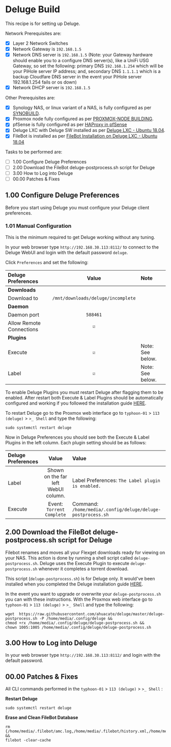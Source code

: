 # Deluge Build
This recipe is for setting up Deluge.

Network Prerequisites are:
- [x] Layer 2 Network Switches
- [x] Network Gateway is `192.168.1.5`
- [x] Network DNS server is `192.168.1.5` (Note: your Gateway hardware should enable you to a configure DNS server(s), like a UniFi USG Gateway, so set the following: primary DNS `192.168.1.254` which will be your PiHole server IP address; and, secondary DNS `1.1.1.1` which is a backup Cloudfare DNS server in the event your PiHole server 192.168.1.254 fails or os down)
- [x] Network DHCP server is `192.168.1.5`

Other Prerequisites are:
- [x] Synology NAS, or linux variant of a NAS, is fully configured as per [SYNOBUILD](https://github.com/ahuacate/synobuild#synobuild).
- [x] Proxmox node fully configured as per [PROXMOX-NODE BUILDING](https://github.com/ahuacate/proxmox-node/blob/master/README.md#proxmox-node-building).
- [x] pfSense is fully configured as per [HAProxy in pfSense](https://github.com/ahuacate/proxmox-reverseproxy/blob/master/README.md#haproxy-in-pfsense)
- [x] Deluge LXC with Deluge SW installed as per [Deluge LXC - Ubuntu 18.04](https://github.com/ahuacate/proxmox-lxc-media/blob/master/README.md#400-deluge-lxc---ubuntu-1804).
- [x] FileBot is installed as per [FileBot Installation on Deluge LXC - Ubuntu 18.04](https://github.com/ahuacate/proxmox-lxc-media/blob/master/README.md#700-filebot-installation-on-deluge-lxc---ubuntu-1804)

Tasks to be performed are:
- [ ] 1.00 Configure Deluge Preferences
- [ ] 2.00 Download the FileBot deluge-postprocess.sh script for Deluge
- [ ] 3.00 How to Log into Deluge
- [ ] 00.00 Patches & Fixes

## 1.00 Configure Deluge Preferences
Before you start using Deluge you must configure your Deluge client preferences. 

### 1.01 Manual Configuration
This is the minimum required to get Deluge working without any tuning.

In your web browser type `http://192.168.30.113:8112/` to connect to the Deluge WebUI and login with the default password `deluge`.

Click `Preferences` and set the following:

| Deluge Preferences | Value | Note
| :---  | :---: | :---
| **Downloads**
| Download to | `/mnt/downloads/deluge/incomplete`
| **Daemon**
| Daemon port | `588461`
| Allow Remote Connections | `☑`
| **Plugins**
| Execute | `☑` | Note: See below.
| Label | `☑` | Note: See below.

To enable Deluge Plugins you must restart Deluge after flagging them to be enabled. After restart both Execute & Label Plugins should be automatically configured and working if you followed the installation guide [HERE](https://github.com/ahuacate/proxmox-lxc-media/blob/master/README.md#400-deluge-lxc---ubuntu-1804).

To restart Deluge go to the Proxmox web interface go to `typhoon-01` > `113 (deluge)` > `>_ Shell` and type the following:
```
sudo systemctl restart deluge
```
Now in Deluge Preferences you should see both the Execute & Label Plugins in the left column. Each plugin setting should be as follows:

|  Deluge Preferences | Value | Value
| :---  | :---: | :---
| Label | Shown on the far left WebUI column. | Label Preferences: `The Label plugin is enabled.`
| Execute | Event: `Torrent Complete` | Command: `/home/media/.config/deluge/deluge-postprocess.sh`

## 2.00 Download the FileBot deluge-postprocess.sh script for Deluge
Filebot renames and moves all your Flexget downloads ready for viewing on your NAS. This action is done by running a shell script called `deluge-postprocess.sh`. Deluge uses the Execute Plugin to execute `deluge-postprocess.sh` whenever it completes a torrent download.

This script (`deluge-postprocess.sh`) is for Deluge only. It would've been installed when you completed the Deluge installation guide [HERE](https://github.com/ahuacate/proxmox-lxc-media/blob/master/README.md#400-deluge-lxc---ubuntu-1804).

In the event you want to upgrade or overwrite your `deluge-postprocess.sh` you can with these instructions. With the Proxmox web interface go to `typhoon-01` > `113 (deluge)` > `>_ Shell` and type the following:

```
wget  https://raw.githubusercontent.com/ahuacate/deluge/master/deluge-postprocess.sh -P /home/media/.config/deluge &&
chmod +rx /home/media/.config/deluge/deluge-postprocess.sh &&
chown 1005:1005 /home/media/.config/deluge/deluge-postprocess.sh
```

## 3.00 How to Log into Deluge
In your web browser type `http://192.168.30.113:8112/` and login with the default password.

## 00.00 Patches & Fixes
All CLI commands performed in the `typhoon-01` > `113 (deluge)` > `>_ Shell` :

**Restart Deluge**
```
sudo systemctl restart deluge
```

**Erase and Clean FileBot Database**
```
rm {/home/media/.filebot/amc.log,/home/media/.filebot/history.xml,/home/media/.filebot/output.txt,/home/media/.filebot/amc.txt} &&
filebot -clear-cache
```

